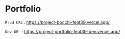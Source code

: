 # **Portfolio**

`Prod URL` : <https://project-bocchi-feat39.vercel.app/>

`Dev URL` : <https://project-portfolio-feat39-dev.vercel.app/>